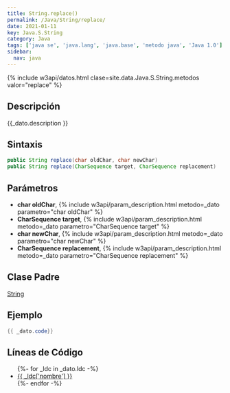 ```yaml
---
title: String.replace()
permalink: /Java/String/replace/
date: 2021-01-11
key: Java.S.String
category: Java
tags: ['java se', 'java.lang', 'java.base', 'metodo java', 'Java 1.0']
sidebar: 
  nav: java
---
```


{% include w3api/datos.html clase=site.data.Java.S.String.metodos valor="replace" %}

## Descripción
{{_dato.description }}

## Sintaxis
~~~java
public String replace(char oldChar, char newChar)
public String replace(CharSequence target, CharSequence replacement)
~~~

## Parámetros
* **char oldChar**,  {% include w3api/param_description.html metodo=_dato parametro="char oldChar" %}
* **CharSequence target**,  {% include w3api/param_description.html metodo=_dato parametro="CharSequence target" %}
* **char newChar**,  {% include w3api/param_description.html metodo=_dato parametro="char newChar" %}
* **CharSequence replacement**,  {% include w3api/param_description.html metodo=_dato parametro="CharSequence replacement" %}

## Clase Padre
[String](/Java/String/)

## Ejemplo
~~~java
{{ _dato.code}}
~~~

## Líneas de Código
<ul>
{%- for _ldc in _dato.ldc -%}
   <li>
       <a href="{{_ldc['url'] }}">{{ _ldc['nombre'] }}</a>
   </li>
{%- endfor -%}
</ul>
